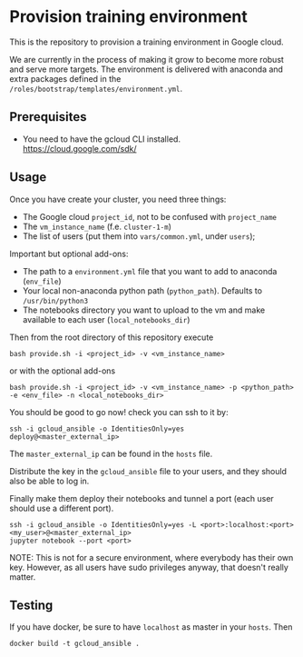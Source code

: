 # Provision training environment

This is the repository to provision a training environment in Google cloud.

We are currently in the process of making it grow to become more robust and serve more targets. The environment is delivered with anaconda and extra packages defined in the `/roles/bootstrap/templates/environment.yml`.

## Prerequisites

 - You need to have the gcloud CLI installed. https://cloud.google.com/sdk/

## Usage

Once you have create your cluster, you need three things:

 - The Google cloud `project_id`, not to be confused with `project_name`
 - The `vm_instance_name` (f.e. `cluster-1-m`)
 - The list of users (put them into `vars/common.yml`, under `users`);

Important but optional add-ons:
 - The path to a `environment.yml` file that you want to add to anaconda (`env_file`)
 - Your local non-anaconda python path (`python_path`). Defaults to `/usr/bin/python3`
 - The notebooks directory you want to upload to the vm and make available to each user (`local_notebooks_dir`)

Then from the root directory of this repository execute

```
bash provide.sh -i <project_id> -v <vm_instance_name>
```

or with the optional add-ons

```
bash provide.sh -i <project_id> -v <vm_instance_name> -p <python_path> -e <env_file> -n <local_notebooks_dir>
```

You should be good to go now! check you can ssh to it by:

```
ssh -i gcloud_ansible -o IdentitiesOnly=yes deploy@<master_external_ip>
```

The `master_external_ip` can be found in the `hosts` file.

Distribute the key in the `gcloud_ansible` file to your users, and they should also be able to log in.

Finally make them deploy their notebooks and tunnel a port (each user should use a different port).

```
ssh -i gcloud_ansible -o IdentitiesOnly=yes -L <port>:localhost:<port> <my_user>@<master_external_ip>
jupyter notebook --port <port>
```

NOTE: This is not for a secure environment, where everybody has their own key. However, as all users
have sudo privileges anyway, that doesn't really matter.


## Testing

If you have docker, be sure to have `localhost` as master in your `hosts`. Then

```
docker build -t gcloud_ansible .
```
